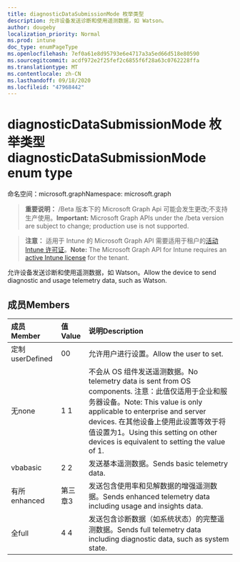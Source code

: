 ```yaml
---
title: diagnosticDataSubmissionMode 枚举类型
description: 允许设备发送诊断和使用遥测数据，如 Watson。
author: dougeby
localization_priority: Normal
ms.prod: intune
doc_type: enumPageType
ms.openlocfilehash: 7ef0a61e8d95793e6e4717a3a5ed66d518e80590
ms.sourcegitcommit: acdf972e2f25fef2c6855f6f28a63c0762228ffa
ms.translationtype: MT
ms.contentlocale: zh-CN
ms.lasthandoff: 09/18/2020
ms.locfileid: "47968442"
---
```

# <a name="diagnosticdatasubmissionmode-enum-type"></a><span data-ttu-id="d6c3f-103">diagnosticDataSubmissionMode 枚举类型</span><span class="sxs-lookup"><span data-stu-id="d6c3f-103">diagnosticDataSubmissionMode enum type</span></span>

<span data-ttu-id="d6c3f-104">命名空间：microsoft.graph</span><span class="sxs-lookup"><span data-stu-id="d6c3f-104">Namespace: microsoft.graph</span></span>

> <span data-ttu-id="d6c3f-105">**重要说明：** /Beta 版本下的 Microsoft Graph Api 可能会发生更改;不支持生产使用。</span><span class="sxs-lookup"><span data-stu-id="d6c3f-105">**Important:** Microsoft Graph APIs under the /beta version are subject to change; production use is not supported.</span></span>

> <span data-ttu-id="d6c3f-106">**注意：** 适用于 Intune 的 Microsoft Graph API 需要适用于租户的[活动 Intune 许可证](https://go.microsoft.com/fwlink/?linkid=839381)。</span><span class="sxs-lookup"><span data-stu-id="d6c3f-106">**Note:** The Microsoft Graph API for Intune requires an [active Intune license](https://go.microsoft.com/fwlink/?linkid=839381) for the tenant.</span></span>

<span data-ttu-id="d6c3f-107">允许设备发送诊断和使用遥测数据，如 Watson。</span><span class="sxs-lookup"><span data-stu-id="d6c3f-107">Allow the device to send diagnostic and usage telemetry data, such as Watson.</span></span>

## <a name="members"></a><span data-ttu-id="d6c3f-108">成员</span><span class="sxs-lookup"><span data-stu-id="d6c3f-108">Members</span></span>
|<span data-ttu-id="d6c3f-109">成员</span><span class="sxs-lookup"><span data-stu-id="d6c3f-109">Member</span></span>|<span data-ttu-id="d6c3f-110">值</span><span class="sxs-lookup"><span data-stu-id="d6c3f-110">Value</span></span>|<span data-ttu-id="d6c3f-111">说明</span><span class="sxs-lookup"><span data-stu-id="d6c3f-111">Description</span></span>|
|:---|:---|:---|
|<span data-ttu-id="d6c3f-112">定制</span><span class="sxs-lookup"><span data-stu-id="d6c3f-112">userDefined</span></span>|<span data-ttu-id="d6c3f-113">0</span><span class="sxs-lookup"><span data-stu-id="d6c3f-113">0</span></span>|<span data-ttu-id="d6c3f-114">允许用户进行设置。</span><span class="sxs-lookup"><span data-stu-id="d6c3f-114">Allow the user to set.</span></span>|
|<span data-ttu-id="d6c3f-115">无</span><span class="sxs-lookup"><span data-stu-id="d6c3f-115">none</span></span>|<span data-ttu-id="d6c3f-116">1 </span><span class="sxs-lookup"><span data-stu-id="d6c3f-116">1</span></span>|<span data-ttu-id="d6c3f-117">不会从 OS 组件发送遥测数据。</span><span class="sxs-lookup"><span data-stu-id="d6c3f-117">No telemetry data is sent from OS components.</span></span> <span data-ttu-id="d6c3f-118">注意：此值仅适用于企业和服务器设备。</span><span class="sxs-lookup"><span data-stu-id="d6c3f-118">Note: This value is only applicable to enterprise and server devices.</span></span> <span data-ttu-id="d6c3f-119">在其他设备上使用此设置等效于将值设置为1。</span><span class="sxs-lookup"><span data-stu-id="d6c3f-119">Using this setting on other devices is equivalent to setting the value of 1.</span></span>|
|<span data-ttu-id="d6c3f-120">vba</span><span class="sxs-lookup"><span data-stu-id="d6c3f-120">basic</span></span>|<span data-ttu-id="d6c3f-121">2 </span><span class="sxs-lookup"><span data-stu-id="d6c3f-121">2</span></span>|<span data-ttu-id="d6c3f-122">发送基本遥测数据。</span><span class="sxs-lookup"><span data-stu-id="d6c3f-122">Sends basic telemetry data.</span></span>|
|<span data-ttu-id="d6c3f-123">有所</span><span class="sxs-lookup"><span data-stu-id="d6c3f-123">enhanced</span></span>|<span data-ttu-id="d6c3f-124">第三章</span><span class="sxs-lookup"><span data-stu-id="d6c3f-124">3</span></span>|<span data-ttu-id="d6c3f-125">发送包含使用率和见解数据的增强遥测数据。</span><span class="sxs-lookup"><span data-stu-id="d6c3f-125">Sends enhanced telemetry data including usage and insights data.</span></span>|
|<span data-ttu-id="d6c3f-126">全</span><span class="sxs-lookup"><span data-stu-id="d6c3f-126">full</span></span>|<span data-ttu-id="d6c3f-127">4 </span><span class="sxs-lookup"><span data-stu-id="d6c3f-127">4</span></span>|<span data-ttu-id="d6c3f-128">发送包含诊断数据（如系统状态）的完整遥测数据。</span><span class="sxs-lookup"><span data-stu-id="d6c3f-128">Sends full telemetry data including diagnostic data, such as system state.</span></span>|






